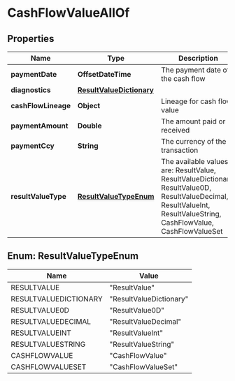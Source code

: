 

# CashFlowValueAllOf


## Properties

Name | Type | Description | Notes
------------ | ------------- | ------------- | -------------
**paymentDate** | **OffsetDateTime** | The payment date of the cash flow | 
**diagnostics** | [**ResultValueDictionary**](ResultValueDictionary.md) |  |  [optional]
**cashFlowLineage** | **Object** | Lineage for cash flow value |  [optional]
**paymentAmount** | **Double** | The amount paid or received | 
**paymentCcy** | **String** | The currency of the transaction | 
**resultValueType** | [**ResultValueTypeEnum**](#ResultValueTypeEnum) | The available values are: ResultValue, ResultValueDictionary, ResultValue0D, ResultValueDecimal, ResultValueInt, ResultValueString, CashFlowValue, CashFlowValueSet | 



## Enum: ResultValueTypeEnum

Name | Value
---- | -----
RESULTVALUE | &quot;ResultValue&quot;
RESULTVALUEDICTIONARY | &quot;ResultValueDictionary&quot;
RESULTVALUE0D | &quot;ResultValue0D&quot;
RESULTVALUEDECIMAL | &quot;ResultValueDecimal&quot;
RESULTVALUEINT | &quot;ResultValueInt&quot;
RESULTVALUESTRING | &quot;ResultValueString&quot;
CASHFLOWVALUE | &quot;CashFlowValue&quot;
CASHFLOWVALUESET | &quot;CashFlowValueSet&quot;



